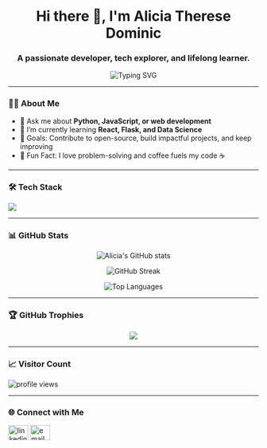 <h1 align="center">Hi there 👋, I'm Alicia Therese Dominic</h1>
<h3 align="center">A passionate developer, tech explorer, and lifelong learner.</h3>

<p align="center">
  <img src="https://readme-typing-svg.demolab.com?font=Fira+Code&duration=3000&pause=1000&center=true&vCenter=true&width=435&lines=Welcome+to+my+GitHub+profile!;Tech+enthusiast+%F0%9F%92%BB;Lifelong+learner+%F0%9F%93%9A;Let's+build+cool+stuff!+%F0%9F%92%A1" alt="Typing SVG" />
</p>

---

### 👩‍💻 About Me

- 💬 Ask me about **Python, JavaScript, or web development**
- 🌱 I’m currently learning **React, Flask, and Data Science**
- 🎯 Goals: Contribute to open-source, build impactful projects, and keep improving
- 🧠 Fun Fact: I love problem-solving and coffee fuels my code ☕

---

### 🛠️ Tech Stack

<p align="left">
  <img src="https://skillicons.dev/icons?i=python,cpp,java,js,html,css,react,nodejs,flask,git,github,vscode,figma" />
</p>

---

### 📊 GitHub Stats

<p align="center">
  <img src="https://github-readme-stats.vercel.app/api?username=AliciaTherese&show_icons=true&theme=tokyonight" alt="Alicia's GitHub stats" />
</p>

<p align="center">
  <img src="https://github-readme-streak-stats.herokuapp.com?user=AliciaTherese&theme=tokyonight" alt="GitHub Streak" />
</p>

<p align="center">
  <img src="https://github-readme-stats.vercel.app/api/top-langs/?username=AliciaTherese&layout=compact&theme=tokyonight" alt="Top Languages" />
</p>

---

### 🏆 GitHub Trophies

<p align="center">
  <img src="https://github-profile-trophy.vercel.app/?username=AliciaTherese&theme=gruvbox&no-frame=true&column=7&margin-w=10" />
</p>

---

### 📈 Visitor Count

<p align="left">
  <img src="https://komarev.com/ghpvc/?username=AliciaTherese&label=Profile+Views&color=blueviolet&style=flat" alt="profile views" />
</p>

---

### 🌐 Connect with Me

<p align="left">
  <a href="www.linkedin.com/in/aliciatheresedominic" target="blank"><img align="center" src="https://cdn.jsdelivr.net/npm/simple-icons@v5/icons/linkedin.svg" alt="linkedin" height="30" width="40" /></a>
  <a href="mailto:aliciatheresedominic1.com"><img align="center" src="https://cdn.jsdelivr.net/npm/simple-icons@v5/icons/gmail.svg" alt="email" height="30" width="40" /></a>
  
</p>



